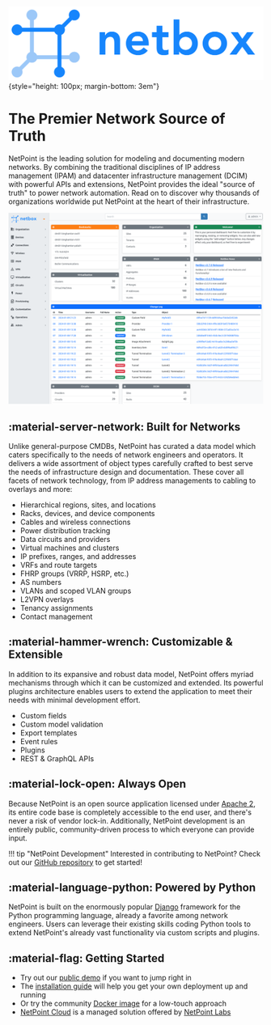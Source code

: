 ![NetPoint](netpoint_logo.svg "NetPoint logo"){style="height: 100px; margin-bottom: 3em"}

# The Premier Network Source of Truth

NetPoint is the leading solution for modeling and documenting modern networks. By combining the traditional disciplines of IP address management (IPAM) and datacenter infrastructure management (DCIM) with powerful APIs and extensions, NetPoint provides the ideal "source of truth" to power network automation. Read on to discover why thousands of organizations worldwide put NetPoint at the heart of their infrastructure.

[![NetPoint UI](./media/screenshots/home-light.png)](./media/screenshots/home-light.png)

## :material-server-network: Built for Networks

Unlike general-purpose CMDBs, NetPoint has curated a data model which caters specifically to the needs of network engineers and operators. It delivers a wide assortment of object types carefully crafted to best serve the needs of infrastructure design and documentation. These cover all facets of network technology, from IP address managements to cabling to overlays and more:

* Hierarchical regions, sites, and locations
* Racks, devices, and device components
* Cables and wireless connections
* Power distribution tracking
* Data circuits and providers
* Virtual machines and clusters
* IP prefixes, ranges, and addresses
* VRFs and route targets
* FHRP groups (VRRP, HSRP, etc.)
* AS numbers
* VLANs and scoped VLAN groups
* L2VPN overlays
* Tenancy assignments
* Contact management

## :material-hammer-wrench: Customizable & Extensible

In addition to its expansive and robust data model, NetPoint offers myriad mechanisms through which it can be customized and extended. Its powerful plugins architecture enables users to extend the application to meet their needs with minimal development effort.

* Custom fields
* Custom model validation
* Export templates
* Event rules
* Plugins
* REST & GraphQL APIs

## :material-lock-open: Always Open

Because NetPoint is an open source application licensed under [Apache 2](https://www.apache.org/licenses/LICENSE-2.0.html), its entire code base is completely accessible to the end user, and there's never a risk of vendor lock-in. Additionally, NetPoint development is an entirely public, community-driven process to which everyone can provide input.

!!! tip "NetPoint Development"
    Interested in contributing to NetPoint? Check out our [GitHub repository](https://github.com/khulnasoft/netpoint) to get started!

## :material-language-python: Powered by Python

NetPoint is built on the enormously popular [Django](http://www.djangoproject.com/) framework for the Python programming language, already a favorite among network engineers. Users can leverage their existing skills coding Python tools to extend NetPoint's already vast functionality via custom scripts and plugins.

## :material-flag: Getting Started

* Try out our [public demo](https://demo.netpoint.dev/) if you want to jump right in
* The [installation guide](./installation/index.md) will help you get your own deployment up and running
* Or try the community [Docker image](https://github.com/khulnasoft/netpoint/netpoint-docker) for a low-touch approach
* [NetPoint Cloud](https://netpointlabs.com/netpoint-cloud) is a managed solution offered by [NetPoint Labs](https://netpointlabs.com/)
